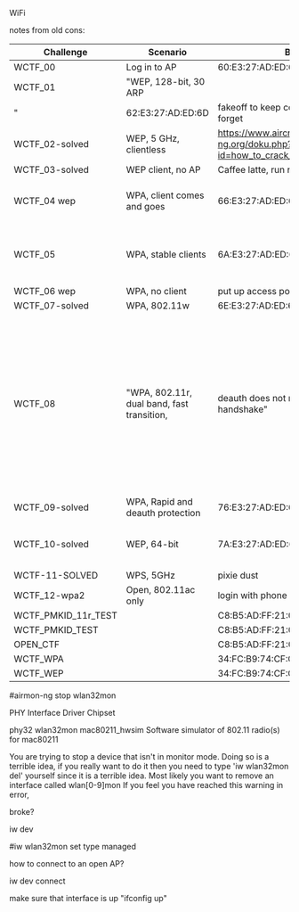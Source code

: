 WiFi

notes from old cons:

| Challenge                                | Scenario                                   | BSSID                                                                                                                                                 | Channel          | Flag                                  | Solution |
|------------------------------------------|--------------------------------------------|-------------------------------------------------------------------------------------------------------------------------------------------------------|------------------|---------------------------------------|----------|
| WCTF_00                                  | Log in to AP                               | 60:E3:27:AD:ED:6D                                                                                                                                     | 11               | Vegas Vice                            | Gimme    |
| WCTF_01                                  | "WEP, 128-bit, 30 ARP                      |                                                                                                                                                       |                  |                                       |          |
| "                                        | 62:E3:27:AD:ED:6D                          | fakeoff to keep connected, start and forget                                                                                                           |                  |                                       |          |
| WCTF_02-solved                           | WEP, 5 GHz, clientless                     | https://www.aircrack-ng.org/doku.php?id=how_to_crack_wep_with_no_clients                                                                              |                  |                                       |          |
| WCTF_03-solved                           | WEP client, no AP                          | Caffee latte, run replay                                                                                                                              |                  |                                       |          |
| WCTF_04 wep                              | WPA, client comes and goes                 | 66:E3:27:AD:ED:6D                                                                                                                                     | 11               | switch with 1, watch for handshake    |          |
| WCTF_05                                  | WPA, stable clients                        | 6A:E3:27:AD:ED:6D                                                                                                                                     | 11               | need to deauth, mdk3, directed deauth |          |
| WCTF_06 wep                              | WPA, no client                             | put up access point, need airbase                                                                                                                     |                  |                                       |          |
| WCTF_07-solved                           | WPA, 802.11w                               | 6E:E3:27:AD:ED:6D                                                                                                                                     | capture startup  |                                       |          |
| WCTF_08                                  | "WPA, 802.11r, dual band, fast transition,                                                                                                                                                                | deauth does not result in new handshake" | 72:E3:27:AD:ED:6D                          | capture first startup? Need to for the client to try to connect to different WAP, when fails will fall back to acutal WAP with renegotiate connection |                  |                                       |          |
| WCTF_09-solved                           | WPA, Rapid and deauth protection           | 76:E3:27:AD:ED:6D                                                                                                                                     | "capture startup"                                                                                                                                                                        |                  |                                       |          |
| WCTF_10-solved                           | WEP, 64-bit                                | 7A:E3:27:AD:ED:6D                                                                                                                                     | 11               | Run aircrack with -n 64 command       |          |
| WCTF-11-SOLVED                           | WPS, 5GHz                                  | pixie dust                                                                                                                                            |                  |                                       |          |
| WCTF_12-wpa2                             | Open, 802.11ac only                        | login with phone                                                                                                                                      |                  |                                       |          |
| WCTF_PMKID_11r_TEST|                      | C8:B5:AD:FF:21:03                          | 6                                                                                                                                                     |                  |                                       |          |
| WCTF_PMKID_TEST   |                       | C8:B5:AD:FF:21:02                          | 6                                                                                                                                                     |                  |                                       |          |
| OPEN_CTF           |                      | C8:B5:AD:FF:21:00                          | 6                                                                                                                                                     |                  |                                       |          |
| WCTF_WPA          |                       | 34:FC:B9:74:CF:C2                          |                                                                                                                                                       |                  |                                       |          |
| WCTF_WEP         |                        | 34:FC:B9:74:CF:C1                          |                                                                                                                                                       |                  |                                       |          |



#airmon-ng stop wlan32mon

PHY     Interface       Driver          Chipset

phy32   wlan32mon       mac80211_hwsim  Software simulator of 802.11 radio(s) for mac80211


You are trying to stop a device that isn't in monitor mode.
Doing so is a terrible idea, if you really want to do it then you
need to type 'iw wlan32mon del' yourself since it is a terrible idea.
Most likely you want to remove an interface called wlan[0-9]mon
If you feel you have reached this warning in error,


broke?

iw dev

 #iw wlan32mon set type managed



how to connect to an open AP?

iw dev <interface> connect <AP> <frequency>

make sure that interface is up "ifconfig <interface> up"